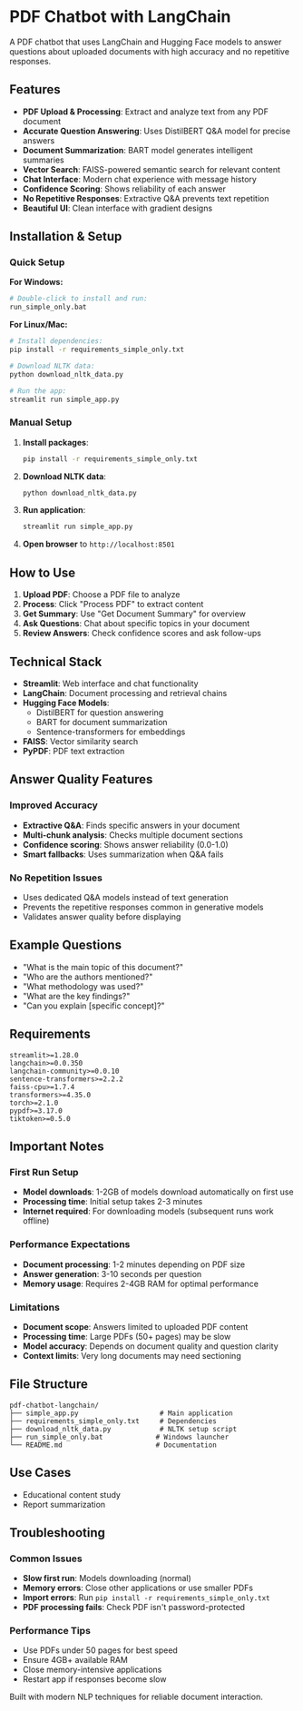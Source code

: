 # PDF Chatbot with LangChain

A PDF chatbot that uses LangChain and Hugging Face models to answer questions about uploaded documents with high accuracy and no repetitive responses.

## Features

- **PDF Upload & Processing**: Extract and analyze text from any PDF document
- **Accurate Question Answering**: Uses DistilBERT Q&A model for precise answers
- **Document Summarization**: BART model generates intelligent summaries  
- **Vector Search**: FAISS-powered semantic search for relevant content
- **Chat Interface**: Modern chat experience with message history
- **Confidence Scoring**: Shows reliability of each answer
- **No Repetitive Responses**: Extractive Q&A prevents text repetition
- **Beautiful UI**: Clean interface with gradient designs

## Installation & Setup

### Quick Setup

**For Windows:**
```bash
# Double-click to install and run:
run_simple_only.bat
```

**For Linux/Mac:**
```bash
# Install dependencies:
pip install -r requirements_simple_only.txt

# Download NLTK data:
python download_nltk_data.py

# Run the app:
streamlit run simple_app.py
```

### Manual Setup

1. **Install packages**:
   ```bash
   pip install -r requirements_simple_only.txt
   ```

2. **Download NLTK data**:
   ```bash
   python download_nltk_data.py
   ```

3. **Run application**:
   ```bash
   streamlit run simple_app.py
   ```

4. **Open browser** to `http://localhost:8501`

## How to Use

1. **Upload PDF**: Choose a PDF file to analyze
2. **Process**: Click "Process PDF" to extract content
3. **Get Summary**: Use "Get Document Summary" for overview
4. **Ask Questions**: Chat about specific topics in your document
5. **Review Answers**: Check confidence scores and ask follow-ups

## Technical Stack

- **Streamlit**: Web interface and chat functionality
- **LangChain**: Document processing and retrieval chains
- **Hugging Face Models**:
  - DistilBERT for question answering
  - BART for document summarization
  - Sentence-transformers for embeddings
- **FAISS**: Vector similarity search
- **PyPDF**: PDF text extraction

## Answer Quality Features

### Improved Accuracy
- **Extractive Q&A**: Finds specific answers in your document
- **Multi-chunk analysis**: Checks multiple document sections
- **Confidence scoring**: Shows answer reliability (0.0-1.0)
- **Smart fallbacks**: Uses summarization when Q&A fails

### No Repetition Issues
- Uses dedicated Q&A models instead of text generation
- Prevents the repetitive responses common in generative models
- Validates answer quality before displaying

## Example Questions

- "What is the main topic of this document?"
- "Who are the authors mentioned?"
- "What methodology was used?"
- "What are the key findings?"
- "Can you explain [specific concept]?"

## Requirements

```
streamlit>=1.28.0
langchain>=0.0.350
langchain-community>=0.0.10
sentence-transformers>=2.2.2
faiss-cpu>=1.7.4
transformers>=4.35.0
torch>=2.1.0
pypdf>=3.17.0
tiktoken>=0.5.0
```

## Important Notes

### First Run Setup
- **Model downloads**: 1-2GB of models download automatically on first use
- **Processing time**: Initial setup takes 2-3 minutes
- **Internet required**: For downloading models (subsequent runs work offline)

### Performance Expectations
- **Document processing**: 1-2 minutes depending on PDF size
- **Answer generation**: 3-10 seconds per question
- **Memory usage**: Requires 2-4GB RAM for optimal performance

### Limitations
- **Document scope**: Answers limited to uploaded PDF content
- **Processing time**: Large PDFs (50+ pages) may be slow
- **Model accuracy**: Depends on document quality and question clarity
- **Context limits**: Very long documents may need sectioning

## File Structure

```
pdf-chatbot-langchain/
├── simple_app.py                    # Main application
├── requirements_simple_only.txt     # Dependencies
├── download_nltk_data.py            # NLTK setup script
├── run_simple_only.bat             # Windows launcher
└── README.md                       # Documentation
```

## Use Cases

- Educational content study
- Report summarization

## Troubleshooting

### Common Issues
- **Slow first run**: Models downloading (normal)
- **Memory errors**: Close other applications or use smaller PDFs
- **Import errors**: Run `pip install -r requirements_simple_only.txt`
- **PDF processing fails**: Check PDF isn't password-protected

### Performance Tips
- Use PDFs under 50 pages for best speed
- Ensure 4GB+ available RAM
- Close memory-intensive applications
- Restart app if responses become slow

Built with modern NLP techniques for reliable document interaction.
